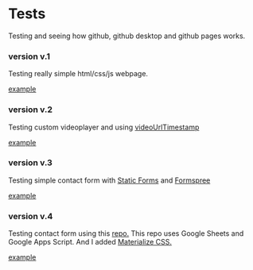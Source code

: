 # Tests
 Testing and seeing how github, github desktop and github pages works. 

### version v.1
   Testing really simple html/css/js webpage.   
   
   [example](https://piero0920.github.io/Tests/test-v1/) 

### version v.2
   Testing custom videoplayer and using [videoUrlTimestamp](https://github.com/piero0920/videoUrlTimestamp)

   [example](https://piero0920.github.io/Tests/test-v2/video)

### version v.3
   Testing simple contact form with [Static Forms](https://www.staticforms.xyz/) and [Formspree](https://formspree.io/)

   [example](https://piero0920.github.io/Tests/test-v3)

### version v.4
   Testing contact form using this [repo.](https://github.com/dwyl/learn-to-send-email-via-google-script-html-no-server)
      This repo uses Google Sheets and Google Apps Script. And I added [Materialize CSS.](https://materializecss.com/) 

   [example](https://piero0920.github.io/Tests/test-v4)
